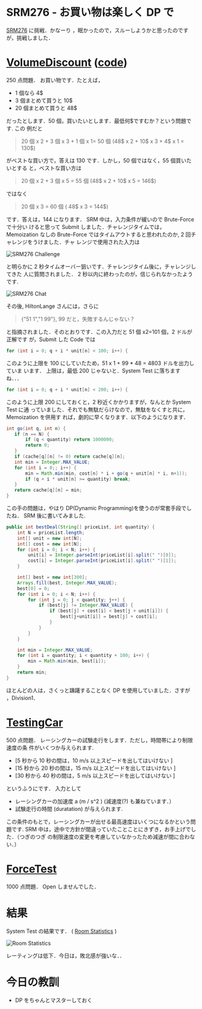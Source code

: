 # SRM276 - お買い物は楽しく DP で

<!--
date = "2005-12-09"
-->

[SRM276](http://www.topcoder.com/stat?c=round_overview&rd=8073) に挑戦．かなーり
，眠かったので，スルーしようかと思ったのですが，挑戦しました．

# [VolumeDiscount](http://www.topcoder.com/stat?c=problem_statement&pm=5945&rd=8073) ([code](http://www.topcoder.com/stat?c=problem_solution&rm=246939&rd=8073&pm=5945&cr=15632820))

250 点問題． お買い物です．たとえば，

- 1 個なら 4\$
- 3 個まとめて買うと 10\$
- 20 個まとめて買うと 48\$

だったとします．50 個，買いたいとします．最低何\$ですむか？という問題です. この
例だと

> 20 個 x 2 + 3 個 x 3 + 1 個 x 1= 50 個 (48\$ x 2 + 10\$ x 3 + 4\$ x 1 = 130\$)

がベストな買い方で，答えは 130 です．しかし，50 個ではなく，55 個買いたいとする
と，ベストな買い方は

> 20 個 x 2 + 3 個 x 5 = 55 個 (48\$ x 2 + 10\$ x 5 = 146\$)

ではなく

> 20 個 x 3 = 60 個 ( 48\$ x 3 = 144\$)

です．答えは，144 になります． SRM 中は，入力条件が緩いので Brute-Force で十分い
けると思って Submit しました．チャレンジタイムでは，Memoization なしの
Brute-Force ではタイムアウトすると思われたのか, 2 回チャレンジをうけました．チャ
レンジで使用された入力は

![SRM276 Challenge](http://static.flickr.com/39/74265649_2eb414d63b_o.png)

と明らかに 2 秒タイムオーバー狙いです．チャレンジタイム後に，チャレンジしてきた
人に質問されました． 2 秒以内に終わったのが，信じられなかったようです.

![SRM276 Chat](http://static.flickr.com/36/74263840_738db61dae_o.png)

その後, HiltonLange さんには，さらに

> {"51 1","1 99"}, 99 だと，失敗するんじゃない？

と指摘されました．そのとおりです．この入力だと 51 個 x2=101 個，2 ドルが正解です
が，Submit した Code では

```java
for (int i = 0; q + i * unit[n] < 100; i++) {
```

このように上限を 100 にしていたため，51 x 1 + 99 \* 48 = 4803 ドルを出力していま
います． 上限は，最低 200 じゃないと．System Test に落ちますね．．．

```java
for (int i = 0; q + i * unit[n] < 200; i++) {
```

このように上限 200 にしておくと，2 秒近くかかりますが，なんとか System Test に通
っていました．それでも無駄だらけなので，無駄をなくすと共に，Memoization を併用す
れば，劇的に早くなります．以下のようになります．

```java
int go(int q, int n) {
   if (n == N) {
       if (q < quantity) return 1000000;
       return 0;
   }
   if (cache[q][n] != 0) return cache[q][n];
   int min = Integer.MAX_VALUE;
   for (int i = 0;; i++) {
       min = Math.min(min, cost[n] * i + go(q + unit[n] * i, n+1));
       if (q + i * unit[n] >= quantity) break;
   }
   return cache[q][n] = min;
}
```

この手の問題は，やはり DP(Dynamic Programming)を使うのが常套手段でしたね． SRM
後に書いてみました.

```java
public int bestDeal(String[] priceList, int quantity) {
    int N = priceList.length;
    int[] unit = new int[N];
    int[] cost = new int[N];
    for (int i = 0; i < N; i++) {
        unit[i] = Integer.parseInt(priceList[i].split(" ")[0]);
        cost[i] = Integer.parseInt(priceList[i].split(" ")[1]);
    }

    int[] best = new int[300];
    Arrays.fill(best, Integer.MAX_VALUE);
    best[0] = 0;
    for (int i = 0; i < N; i++) {
        for (int j = 0; j < quantity; j++) {
            if (best[j] != Integer.MAX_VALUE) {
                if (best[j] + cost[i] < best[j + unit[i]]) {
                    best[j+unit[i]] = best[j] + cost[i];
                }
            }
        }
    }

    int min = Integer.MAX_VALUE;
    for (int i = quantity; i < quantity + 100; i++) {
        min = Math.min(min, best[i]);
    }
    return min;
}
```

ほとんどの人は，さくっと躊躇することなく DP を使用していました．さすが
，Division1．

# [TestingCar](http://www.topcoder.com/stat?c=problem_statement&pm=4634&rd=8073)

500 点問題． レーシングカーの試験走行をします．ただし，時間帯により制限速度の条
件がいくつか与えられます.

- \[5 秒から 10 秒の間は，10 m/s 以上スピードを出してはいけない \]
- \[15 秒から 20 秒の間は，15 m/s 以上スピードを出してはいけない \]
- \[30 秒から 40 秒の間は，5 m/s 以上スピードを出してはいけない \]

というふうにです． 入力として

- レーシングカーの加速度 a (m / s\^2 ) (減速度(?) も兼ねています．）
- 試験走行の時間 (duratation) が与えられます.

この条件のもとで，レーシングカーが出せる最高速度はいくつになるかという問題です.
SRM 中は，途中で方針が間違っていたことことにきずき，お手上げでした．（つぎのつぎ
の制限速度の変更を考慮していなかったため減速が間に合わない．）

# [ForceTest](http://www.topcoder.com/stat?c=problem_statement&pm=5934&rd=8073)

1000 点問題． Open しませんでした．

# 結果

System Test の結果です． (
[Room Statistics](http://www.topcoder.com/stat?c=coder_room_stats&cr=15632820&rd=8073&rm=246939)
)

![Room Statistics](http://static.flickr.com/9/74683887_7179f797b8_o.png)

レーティングは低下．今日は，敗北感が強いな．．

# 今日の教訓

- DP をちゃんとマスターしておく
